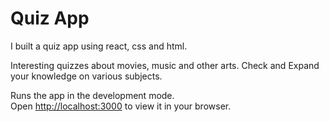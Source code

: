 # Quiz App

I built a quiz app using react, css and html.

Interesting quizzes about movies, music and other arts. Check and Expand your knowledge on various subjects.

Runs the app in the development mode.\
Open [http://localhost:3000](http://localhost:3000) to view it in your browser.

